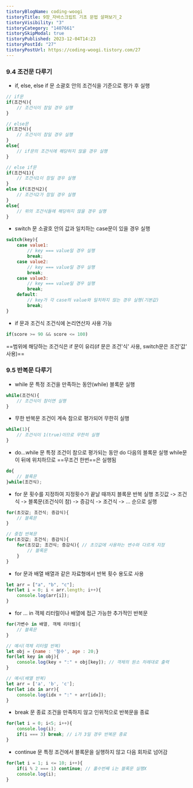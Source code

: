 ```yaml
---
tistoryBlogName: coding-woogi
tistoryTitle: 9장_자바스크립트 기초 문법 살펴보기_2
tistoryVisibility: "3"
tistoryCategory: "1407661"
tistorySkipModal: true
tistoryPublished: 2023-12-04T14:23
tistoryPostId: "27"
tistoryPostUrl: https://coding-woogi.tistory.com/27
---
```


### 9.4 조건문 다루기

- if, else, else if 문
소괄호 안의 조건식을 기준으로 평가 후 실행
```javascript
// if문
if(조건식){
	// 조건식이 참일 경우 실행
}

// else문
if(조건식){
	// 조건식이 참일 경우 실행
}
else{
	// if문의 조건식에 해당하지 않을 경우 실행
}

// else if문
if(조건식1){
	// 조건식1이 참일 경우 실행
}
else if(조건식2){
	// 조건식2가 참일 경우 실행
}
else{
	// 위의 조건식들에 해당하지 않을 경우 실행
}
```

- switch 문
소괄호 안의 값과 일치하는 case문이 있을 경우 실행
```javascript
switch(key){
	case value1:
		// key === value일 경우 실행
		break;
	case value2:
		// key === value일 경우 실행
		break;
	case value3:
		// key === value일 경우 실행
		break;
	default:
		// key가 각 case의 value와 일치하지 않는 경우 실행(기본값)
		break;
}
```

- if 문과 조건식
조건식에 논리연산자 사용 가능
```javascript
if(score >= 90 && score <= 100)
```

==범위에 해당하는 조건식은 if 문이 유리(if 문은 조건'식' 사용, switch문은 조건'값' 사용)==

### 9.5 반복문 다루기

- while 문
특정 조건을 만족하는 동안(while) 블록문 실행
```javascript
while(조건식){
	// 조건식이 참이면 실행
}
```

- 무한 반복문
조건이 계속 참으로 평가되어 무한히 실행
```javascript
while(1){
	// 조건식이 1(true)이므로 무한히 실행
}
```

- do...while 문
특정 조건이 참으로 평가되는 동안 do 다음의 블록문 실행
while문이 뒤에 위치하므로 ==무조건 한번==은 실행됨
```javascript
do{
	// 블록문
}while(조건식);
```

- for 문
횟수를 지정하여 지정횟수가 끝날 때까지 블록문 반복 실행
초깃값 -> 조건식 -> 블록문(조건식이 참) -> 증감식 -> 조건식 -> ... 순으로 실행
```javascript
for(초깃값; 조건식; 증감식){
	// 블록문
}

// 중첩 반복문
for(초깃값; 조건식; 증감식){
	for(초깃값; 조건식; 증감식){ // 초깃값에 사용하는 변수와 다르게 지정
		// 블록문
	}
}
```

- for 문과 배열
배열과 같은 자료형에서 반복 횟수 용도로 사용
```javascript
let arr = ["a", "b", "c"];
for(let i = 0; i < arr.length; i++){
	console.log(arr[i]);
}
```

- for ... in
객체 리터럴이나 배열에 접근 가능한 추가적인 반복문
```javascript
for(가변수 in 배열, 객체 리터럴){
	// 블록문
}

// 예시(객체 리터럴 반복)
let obj = {name : '철수', age : 20;}
for(let key in obj){
	console.log(key + ":" + obj[key]); // 객체의 원소 차례대로 출력
}

// 예시(배열 반복)
let arr = ['a', 'b', 'c'];
for(let idx in arr){
	console.log(idx + ":" + arr[idx]);
}
```

- break 문
종료 조건을 만족하지 않고 인위적으로 반복문을 종료
```javascript
for(let i = 0; i<5; i++){
	console.log(i);
	if(i === 3) break; // i가 3일 경우 반복문 종료
}
```

 - continue 문
 특정 조건에서 블록문을 실행하지 않고 다음 회차로 넘어감
```javascript
for(let i = 1; i <= 10; i++){
	if(i % 2 === 1) continue; // 홀수번째 i는 블록문 실행X
	console.log(i);
}
```